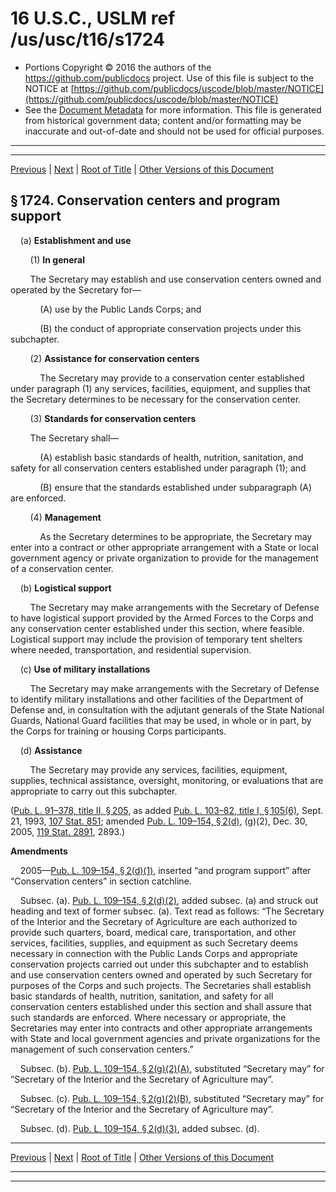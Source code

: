 ---
---

# 16 U.S.C., USLM ref /us/usc/t16/s1724

* Portions Copyright © 2016 the authors of the https://github.com/publicdocs project.
  Use of this file is subject to the NOTICE at [https://github.com/publicdocs/uscode/blob/master/NOTICE](https://github.com/publicdocs/uscode/blob/master/NOTICE)
* See the [Document Metadata](././../../../../..//README.md) for more information.
  This file is generated from historical government data; content and/or formatting may be inaccurate and out-of-date and should not be used for official purposes.

----------
----------

[Previous](./../../../../..//us/usc/t16/ch37/schII/m__us_usc_t16_s1723.md) | [Next](./../../../../..//us/usc/t16/ch37/schII/m__us_usc_t16_s1725.md) | [Root of Title](./../../../../../) | [Other Versions of this Document](https://publicdocs.github.io/go/links?ns=uslm&ref=%2Fus%2Fusc%2Ft16%2Fs1724)

## § 1724. Conservation centers and program support

    (a) __Establishment and use__ 

        (1) __In general__ 

        The Secretary may establish and use conservation centers owned and operated by the Secretary for—

            (A) use by the Public Lands Corps; and

            (B) the conduct of appropriate conservation projects under this subchapter.

        (2) __Assistance for conservation centers__ 

            The Secretary may provide to a conservation center established under paragraph (1) any services, facilities, equipment, and supplies that the Secretary determines to be necessary for the conservation center.

        (3) __Standards for conservation centers__ 

        The Secretary shall—

            (A) establish basic standards of health, nutrition, sanitation, and safety for all conservation centers established under paragraph (1); and

            (B) ensure that the standards established under subparagraph (A) are enforced.

        (4) __Management__ 

            As the Secretary determines to be appropriate, the Secretary may enter into a contract or other appropriate arrangement with a State or local government agency or private organization to provide for the management of a conservation center.

    (b) __Logistical support__ 

        The Secretary may make arrangements with the Secretary of Defense to have logistical support provided by the Armed Forces to the Corps and any conservation center established under this section, where feasible. Logistical support may include the provision of temporary tent shelters where needed, transportation, and residential supervision.

    (c) __Use of military installations__ 

        The Secretary may make arrangements with the Secretary of Defense to identify military installations and other facilities of the Department of Defense and, in consultation with the adjutant generals of the State National Guards, National Guard facilities that may be used, in whole or in part, by the Corps for training or housing Corps participants.

    (d) __Assistance__ 

        The Secretary may provide any services, facilities, equipment, supplies, technical assistance, oversight, monitoring, or evaluations that are appropriate to carry out this subchapter.

([Pub. L. 91–378, title II, § 205][/us/pl/91/378/s205], as added [Pub. L. 103–82, title I, § 105(6)][/us/pl/103/82/s105/6], Sept. 21, 1993, [107 Stat. 851][/us/stat/107/851]; amended [Pub. L. 109–154, § 2(d)][/us/pl/109/154/s2/d], (g)(2), Dec. 30, 2005, [119 Stat. 2891][/us/stat/119/2891], 2893.)

 __Amendments__ 

    2005—[Pub. L. 109–154, § 2(d)(1)][/us/pl/109/154/s2/d/1], inserted “and program support” after “Conservation centers” in section catchline.

    Subsec. (a). [Pub. L. 109–154, § 2(d)(2)][/us/pl/109/154/s2/d/2], added subsec. (a) and struck out heading and text of former subsec. (a). Text read as follows: “The Secretary of the Interior and the Secretary of Agriculture are each authorized to provide such quarters, board, medical care, transportation, and other services, facilities, supplies, and equipment as such Secretary deems necessary in connection with the Public Lands Corps and appropriate conservation projects carried out under this subchapter and to establish and use conservation centers owned and operated by such Secretary for purposes of the Corps and such projects. The Secretaries shall establish basic standards of health, nutrition, sanitation, and safety for all conservation centers established under this section and shall assure that such standards are enforced. Where necessary or appropriate, the Secretaries may enter into contracts and other appropriate arrangements with State and local government agencies and private organizations for the management of such conservation centers.”

    Subsec. (b). [Pub. L. 109–154, § 2(g)(2)(A)][/us/pl/109/154/s2/g/2/A], substituted “Secretary may” for “Secretary of the Interior and the Secretary of Agriculture may”.

    Subsec. (c). [Pub. L. 109–154, § 2(g)(2)(B)][/us/pl/109/154/s2/g/2/B], substituted “Secretary may” for “Secretary of the Interior and the Secretary of Agriculture may”.

    Subsec. (d). [Pub. L. 109–154, § 2(d)(3)][/us/pl/109/154/s2/d/3], added subsec. (d).

----------

[Previous](./../../../../..//us/usc/t16/ch37/schII/m__us_usc_t16_s1723.md) | [Next](./../../../../..//us/usc/t16/ch37/schII/m__us_usc_t16_s1725.md) | [Root of Title](./../../../../../) | [Other Versions of this Document](https://publicdocs.github.io/go/links?ns=uslm&ref=%2Fus%2Fusc%2Ft16%2Fs1724)

----------
----------

[/us/pl/91/378/s205]: https://publicdocs.github.io/go/links?ns=uslm&ref=%2Fus%2Fpl%2F91%2F378%2Fs205
[/us/pl/103/82/s105/6]: https://publicdocs.github.io/go/links?ns=uslm&ref=%2Fus%2Fpl%2F103%2F82%2Fs105%2F6
[/us/stat/107/851]: https://publicdocs.github.io/go/links?ns=uslm&ref=%2Fus%2Fstat%2F107%2F851
[/us/pl/109/154/s2/d]: https://publicdocs.github.io/go/links?ns=uslm&ref=%2Fus%2Fpl%2F109%2F154%2Fs2%2Fd
[/us/stat/119/2891]: https://publicdocs.github.io/go/links?ns=uslm&ref=%2Fus%2Fstat%2F119%2F2891
[/us/pl/109/154/s2/d/1]: https://publicdocs.github.io/go/links?ns=uslm&ref=%2Fus%2Fpl%2F109%2F154%2Fs2%2Fd%2F1
[/us/pl/109/154/s2/d/2]: https://publicdocs.github.io/go/links?ns=uslm&ref=%2Fus%2Fpl%2F109%2F154%2Fs2%2Fd%2F2
[/us/pl/109/154/s2/g/2/A]: https://publicdocs.github.io/go/links?ns=uslm&ref=%2Fus%2Fpl%2F109%2F154%2Fs2%2Fg%2F2%2FA
[/us/pl/109/154/s2/g/2/B]: https://publicdocs.github.io/go/links?ns=uslm&ref=%2Fus%2Fpl%2F109%2F154%2Fs2%2Fg%2F2%2FB
[/us/pl/109/154/s2/d/3]: https://publicdocs.github.io/go/links?ns=uslm&ref=%2Fus%2Fpl%2F109%2F154%2Fs2%2Fd%2F3


